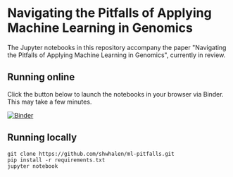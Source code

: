 # Navigating the Pitfalls of Applying Machine Learning in Genomics

The Jupyter notebooks in this repository accompany the paper "Navigating the Pitfalls of Applying Machine Learning in Genomics", currently in review.


## Running online

Click the button below to launch the notebooks in your browser via Binder.  This may take a few minutes.

[![Binder](https://mybinder.org/badge_logo.svg)](https://mybinder.org/v2/gh/shwhalen/ml-pitfalls/main)


## Running locally

    git clone https://github.com/shwhalen/ml-pitfalls.git
    pip install -r requirements.txt
    jupyter notebook
